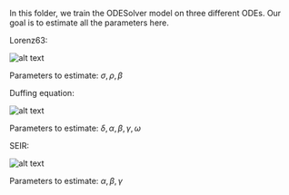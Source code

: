 In this folder, we train the ODESolver model on three different ODEs. Our goal is to estimate all the parameters here.

Lorenz63:

![alt text](https://wikimedia.org/api/rest_v1/media/math/render/svg/7928004d58943529a7be774575a62ca436a82a7f)

Parameters to estimate: $\sigma, \rho, \beta$

Duffing equation:

![alt text](https://wikimedia.org/api/rest_v1/media/math/render/svg/4881d84893e137772068573bb1218fc1e2b295cd)

Parameters to estimate: $\delta, \alpha, \beta, \gamma, \omega$

SEIR:

![alt text](https://miro.medium.com/max/1056/1*dXCHv_pSYiMG90efXiFNPQ.png)

Parameters to estimate: $\alpha, \beta, \gamma$